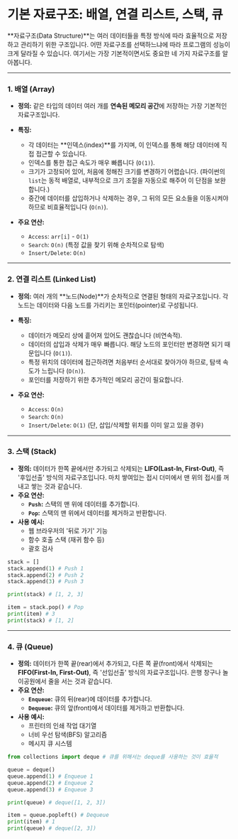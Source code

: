 # 기본 자료구조: 배열, 연결 리스트, 스택, 큐

**자료구조(Data Structure)**는 여러 데이터들을 특정 방식에 따라 효율적으로 저장하고 관리하기 위한 구조입니다. 어떤 자료구조를 선택하느냐에 따라 프로그램의 성능이 크게 달라질 수 있습니다. 여기서는 가장 기본적이면서도 중요한 네 가지 자료구조를 알아봅니다.

---

### 1. 배열 (Array)

- **정의:** 같은 타입의 데이터 여러 개를 **연속된 메모리 공간**에 저장하는 가장 기본적인 자료구조입니다.
- **특징:**
  - 각 데이터는 **인덱스(index)**를 가지며, 이 인덱스를 통해 해당 데이터에 직접 접근할 수 있습니다.
  - 인덱스를 통한 접근 속도가 매우 빠릅니다 (`O(1)`).
  - 크기가 고정되어 있어, 처음에 정해진 크기를 변경하기 어렵습니다. (파이썬의 `list`는 동적 배열로, 내부적으로 크기 조절을 자동으로 해주어 이 단점을 보완합니다.)
  - 중간에 데이터를 삽입하거나 삭제하는 경우, 그 뒤의 모든 요소들을 이동시켜야 하므로 비효율적입니다 (`O(n)`).

- **주요 연산:**
  - `Access`: `arr[i]` - `O(1)`
  - `Search`: `O(n)` (특정 값을 찾기 위해 순차적으로 탐색)
  - `Insert/Delete`: `O(n)`

---

### 2. 연결 리스트 (Linked List)

- **정의:** 여러 개의 **노드(Node)**가 순차적으로 연결된 형태의 자료구조입니다. 각 노드는 데이터와 다음 노드를 가리키는 포인터(pointer)로 구성됩니다.
- **특징:**
  - 데이터가 메모리 상에 흩어져 있어도 괜찮습니다 (비연속적).
  - 데이터의 삽입과 삭제가 매우 빠릅니다. 해당 노드의 포인터만 변경하면 되기 때문입니다 (`O(1)`).
  - 특정 위치의 데이터에 접근하려면 처음부터 순서대로 찾아가야 하므로, 탐색 속도가 느립니다 (`O(n)`).
  - 포인터를 저장하기 위한 추가적인 메모리 공간이 필요합니다.

- **주요 연산:**
  - `Access`: `O(n)`
  - `Search`: `O(n)`
  - `Insert/Delete`: `O(1)` (단, 삽입/삭제할 위치를 이미 알고 있을 경우)

---

### 3. 스택 (Stack)

- **정의:** 데이터가 한쪽 끝에서만 추가되고 삭제되는 **LIFO(Last-In, First-Out)**, 즉 '후입선출' 방식의 자료구조입니다. 마치 쌓여있는 접시 더미에서 맨 위의 접시를 꺼내고 쌓는 것과 같습니다.
- **주요 연산:**
  - **`Push`:** 스택의 맨 위에 데이터를 추가합니다.
  - **`Pop`:** 스택의 맨 위에서 데이터를 제거하고 반환합니다.
- **사용 예시:**
  - 웹 브라우저의 '뒤로 가기' 기능
  - 함수 호출 스택 (재귀 함수 등)
  - 괄호 검사

```python
stack = []
stack.append(1) # Push 1
stack.append(2) # Push 2
stack.append(3) # Push 3

print(stack) # [1, 2, 3]

item = stack.pop() # Pop
print(item) # 3
print(stack) # [1, 2]
```

---

### 4. 큐 (Queue)

- **정의:** 데이터가 한쪽 끝(rear)에서 추가되고, 다른 쪽 끝(front)에서 삭제되는 **FIFO(First-In, First-Out)**, 즉 '선입선출' 방식의 자료구조입니다. 은행 창구나 놀이공원에서 줄을 서는 것과 같습니다.
- **주요 연산:**
  - **`Enqueue`:** 큐의 뒤(rear)에 데이터를 추가합니다.
  - **`Dequeue`:** 큐의 앞(front)에서 데이터를 제거하고 반환합니다.
- **사용 예시:**
  - 프린터의 인쇄 작업 대기열
  - 너비 우선 탐색(BFS) 알고리즘
  - 메시지 큐 시스템

```python
from collections import deque # 큐를 위해서는 deque를 사용하는 것이 효율적

queue = deque()
queue.append(1) # Enqueue 1
queue.append(2) # Enqueue 2
queue.append(3) # Enqueue 3

print(queue) # deque([1, 2, 3])

item = queue.popleft() # Dequeue
print(item) # 1
print(queue) # deque([2, 3])
```
